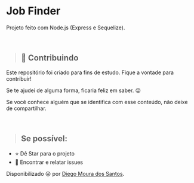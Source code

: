 <h1>Job Finder</h1>

<p>Projeto feito com Node.js (Express e Sequelize).</p>
</br>

> ## 🤝 Contribuindo

<p>
Este repositório foi criado para fins de estudo. Fique a vontade para contribuir!

Se te ajudei de alguma forma, ficaria feliz em saber. 😜

Se você conhece alguém que se identifica com esse conteúdo, não deixe de compartilhar.

</p></br>

> ## Se possível:

- ⭐️ Dê Star para o projeto
- 🐛 Encontrar e relatar issues
</p>

Disponibilizado 😜 por [Diego Moura dos Santos](https://www.linkedin.com/in/diegomouradossantos/).
